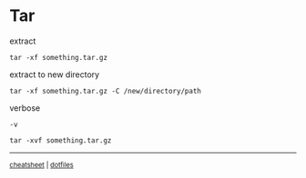 # Tar
extract
```
tar -xf something.tar.gz
```
extract to new directory
```
tar -xf something.tar.gz -C /new/directory/path
```
verbose
```
-v
```
```
tar -xvf something.tar.gz
```

---
<sup>[cheatsheet](https://github.com/Lockyc/cheatsheet) | [dotfiles](https://github.com/Lockyc/dotfiles)<sup>
